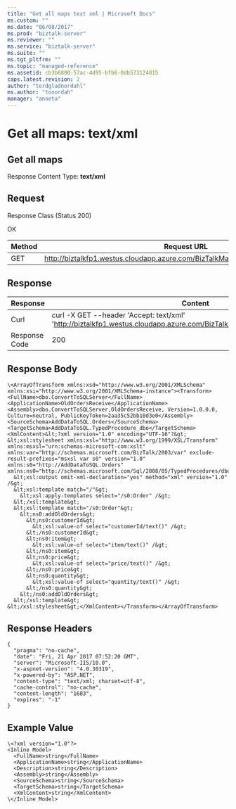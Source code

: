 ```yaml
---
title: "Get all maps text xml | Microsoft Docs"
ms.custom: ""
ms.date: "06/08/2017"
ms.prod: "biztalk-server"
ms.reviewer: ""
ms.service: "biztalk-server"
ms.suite: ""
ms.tgt_pltfrm: ""
ms.topic: "managed-reference"
ms.assetid: cb3b6800-57ac-4d95-bfb6-0db573124815
caps.latest.revision: 2
author: "tordgladnordahl"
ms.author: "tonordah"
manager: "anneta"
---
```

# Get all maps: text/xml
## Get all maps

  Response Content Type: **text/xml**

Request
---
Response Class (Status 200)

OK

Method  | Request URL
------------- | -------------
GET  |http://biztalkfp1.westus.cloudapp.azure.com/BizTalkManagementService/Transforms |

Response
---

| Response | Content          |
| ------------- | ----------- |
| Curl | curl -X GET --header 'Accept: text/xml' 'http://biztalkfp1.westus.cloudapp.azure.com/BizTalkManagementService/Transforms' |
| Response Code | 200|

## Response Body

```
\<ArrayOfTransform xmlns:xsd="http://www.w3.org/2001/XMLSchema" xmlns:xsi="http://www.w3.org/2001/XMLSchema-instance"><Transform><FullName>dbo.ConvertToSQLServer</FullName><ApplicationName>OldOrdersReceive</ApplicationName><Assembly>dbo.ConvertToSQLServer,OldOrdersReceive, Version=1.0.0.0, Culture=neutral, PublicKeyToken=2aa35c52bb10d3e0</Assembly><SourceSchema>AddDataToSQL.Orders</SourceSchema><TargetSchema>AddDataToSQL.TypedProcedure_dbo</TargetSchema><XmlContent>&lt;?xml version="1.0" encoding="UTF-16"?&gt;
&lt;xsl:stylesheet xmlns:xsl="http://www.w3.org/1999/XSL/Transform" xmlns:msxsl="urn:schemas-microsoft-com:xslt" xmlns:var="http://schemas.microsoft.com/BizTalk/2003/var" exclude-result-prefixes="msxsl var s0" version="1.0" xmlns:s0="http://AddDataToSQL.Orders" xmlns:ns0="http://schemas.microsoft.com/Sql/2008/05/TypedProcedures/dbo"&gt;
  &lt;xsl:output omit-xml-declaration="yes" method="xml" version="1.0" /&gt;
  &lt;xsl:template match="/"&gt;
    &lt;xsl:apply-templates select="/s0:Order" /&gt;
  &lt;/xsl:template&gt;
  &lt;xsl:template match="/s0:Order"&gt;
    &lt;ns0:addOldOrders&gt;
      &lt;ns0:customerId&gt;
        &lt;xsl:value-of select="customerId/text()" /&gt;
      &lt;/ns0:customerId&gt;
      &lt;ns0:item&gt;
        &lt;xsl:value-of select="item/text()" /&gt;
      &lt;/ns0:item&gt;
      &lt;ns0:price&gt;
        &lt;xsl:value-of select="price/text()" /&gt;
      &lt;/ns0:price&gt;
      &lt;ns0:quantity&gt;
        &lt;xsl:value-of select="quantity/text()" /&gt;
      &lt;/ns0:quantity&gt;
    &lt;/ns0:addOldOrders&gt;
  &lt;/xsl:template&gt;
&lt;/xsl:stylesheet&gt;</XmlContent></Transform></ArrayOfTransform>
```



Response Headers
---

```
{
  "pragma": "no-cache",
  "date": "Fri, 21 Apr 2017 07:52:20 GMT",
  "server": "Microsoft-IIS/10.0",
  "x-aspnet-version": "4.0.30319",
  "x-powered-by": "ASP.NET",
  "content-type": "text/xml; charset=utf-8",
  "cache-control": "no-cache",
  "content-length": "1683",
  "expires": "-1"
}
```

Example Value
---

```
\<?xml version="1.0"?>
<Inline Model>
  <FullName>string</FullName>
  <ApplicationName>string</ApplicationName>
  <Description>string</Description>
  <Assembly>string</Assembly>
  <SourceSchema>string</SourceSchema>
  <TargetSchema>string</TargetSchema>
  <XmlContent>string</XmlContent>
\</Inline Model>

```
